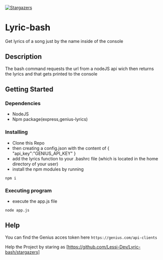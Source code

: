 [![Stargazers][stars-shield]][stars-url]

[stars-shield]: https://img.shields.io/github/stars/othneildrew/Best-README-Template.svg?style=for-the-badge
[stars-url]: https://github.com/Lessi-Dev/Lyric-bash/stargazers

# Lyric-bash

Get lyrics of a song just by the name inside of the console

## Description

The bash command requests the url from a nodeJS api wich then returns the lyrics and that gets printed to the console

## Getting Started

### Dependencies

* NodeJS
* Npm package(express,genius-lyrics)

### Installing

* Clone this Repo
* then creating a config.json with the content of
{
    "api_key":"GENIUS_API_KEY"
}
* add the lyrics function to your .bashrc file (which is located in the home directory of your user)
* install the npm modules by running
```
npm i
```

### Executing program

* execute the app.js file
```
node app.js
```

## Help

You can find the Genius acces token here `https://genius.com/api-clients`


Help the Project by staring as [https://github.com/Lessi-Dev/Lyric-bash/stargazers]